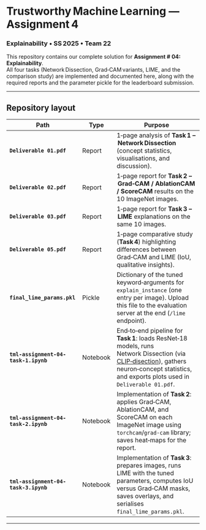 # Trustworthy Machine Learning — Assignment 4  
### Explainability • SS 2025 • Team 22

This repository contains our complete solution for **Assignment # 04: Explainability**.  
All four tasks (Network Dissection, Grad‑CAM variants, LIME, and the comparison study) are implemented and documented here, along with the required reports and the parameter pickle for the leaderboard submission.

---

## Repository layout

| Path | Type | Purpose |
|------|------|---------|
| **`Deliverable 01.pdf`** | Report | 1‑page analysis of **Task 1 – Network Dissection** (concept statistics, visualisations, and discussion). |
| **`Deliverable 02.pdf`** | Report | 1‑page report for **Task 2 – Grad‑CAM / AblationCAM / ScoreCAM** results on the 10 ImageNet images. |
| **`Deliverable 03.pdf`** | Report | 1‑page report for **Task 3 – LIME** explanations on the same 10 images. |
| **`Deliverable 05.pdf`** | Report | 1‑page comparative study (**Task 4**) highlighting differences between Grad‑CAM and LIME (IoU, qualitative insights). |
| **`final_lime_params.pkl`** | Pickle | Dictionary of the tuned keyword‑arguments for `explain_instance` (one entry per image). Upload this file to the evaluation server at the end (`/lime` endpoint). |
| **`tml-assignment-04-task-1.ipynb`** | Notebook | End‑to‑end pipeline for **Task 1**: loads ResNet‑18 models, runs Network Dissection (via [CLIP‑disection](https://github.com/…)), gathers neuron‑concept statistics, and exports plots used in `Deliverable 01.pdf`. |
| **`tml-assignment-04-task-2.ipynb`** | Notebook | Implementation of **Task 2**: applies Grad‑CAM, AblationCAM, and ScoreCAM on each ImageNet image using `torchcam`/`grad-cam` library; saves heat‑maps for the report. |
| **`tml-assignment-04-task-3.ipynb`** | Notebook | Implementation of **Task 3**: prepares images, runs LIME with the tuned parameters, computes IoU versus Grad‑CAM masks, saves overlays, and serialises `final_lime_params.pkl`. |


---
